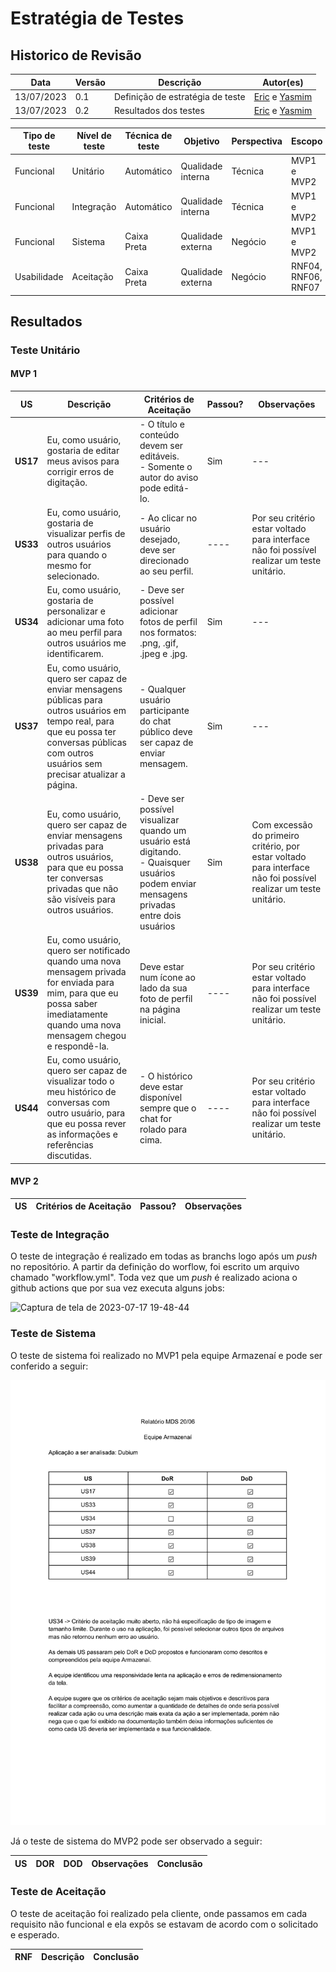 # Estratégia de Testes

## Historico de Revisão

| Data       | Versão | Descrição                       | Autor(es)                                                                  |
| ---------- | ------ | ------------------------------- | -------------------------------------------------------------------------- |
| 13/07/2023 | 0.1    | Definição de estratégia de teste | [Eric](https://github.com/ericbky) e [Yasmim](https://github.com/yaskisoba) |
| 13/07/2023 | 0.2    | Resultados dos testes| [Eric](https://github.com/ericbky) e [Yasmim](https://github.com/yaskisoba) |


|Tipo de teste|Nível de teste|Técnica de teste|Objetivo|Perspectiva|Escopo|
|-----------|-------|----------|----------|--------------|---------|
|Funcional|Unitário|Automático|Qualidade interna|Técnica| MVP1 e MVP2|
|Funcional|Integração|Automático|Qualidade interna|Técnica| MVP1 e MVP2|
|Funcional|Sistema|Caixa Preta|Qualidade externa|Negócio| MVP1 e MVP2|
|Usabilidade|Aceitação|Caixa Preta|Qualidade externa|Negócio|RNF04, RNF06, RNF07|

## Resultados
### Teste Unitário
#### MVP 1

|US| Descrição| Critérios de Aceitação| Passou? | Observações|
|---|------------|-------------|-------|--------|
|**US17**|Eu, como usuário, gostaria de editar meus avisos para corrigir erros de digitação.| - O título e conteúdo devem ser editáveis. <br> - Somente o autor do aviso pode editá-lo.|Sim|---|
|**US33**|Eu, como usuário, gostaria de visualizar perfis de outros usuários para quando o mesmo for selecionado.|- Ao clicar no usuário desejado, deve ser direcionado ao seu perfil.|----| Por seu critério estar voltado para interface não foi possível realizar um teste unitário.|
|**US34**|Eu, como usuário, gostaria de personalizar e adicionar uma foto ao meu perfil para outros usuários me identificarem.|- Deve ser possível adicionar fotos de perfil nos formatos: .png, .gif, .jpeg e .jpg.|Sim|---|
|**US37**|Eu, como usuário, quero ser capaz de enviar mensagens públicas para outros usuários em tempo real, para que eu possa ter conversas públicas com outros usuários sem precisar atualizar a página.|- Qualquer usuário participante do chat público deve ser capaz de enviar mensagem.|Sim|---|
|**US38**|Eu, como usuário, quero ser capaz de enviar mensagens privadas para outros usuários, para que eu possa ter conversas privadas que não são visíveis para outros usuários.|- Deve ser possível visualizar quando um usuário está digitando. <br> - Quaisquer usuários podem enviar mensagens privadas entre dois usuários|Sim|Com excessão do primeiro critério, por estar voltado para interface não foi possível realizar um teste unitário.|
|**US39**|Eu, como usuário, quero ser notificado quando uma nova mensagem privada for enviada para mim, para que eu possa saber imediatamente quando uma nova mensagem chegou e respondê-la.|Deve estar num ícone ao lado da sua foto de perfil na página inicial.|----|Por seu critério estar voltado para interface não foi possível realizar um teste unitário.|
|**US44**|Eu, como usuário, quero ser capaz de visualizar todo o meu histórico de conversas com outro usuário, para que eu possa rever as informações e referências discutidas.|- O histórico deve estar disponível sempre que o chat for rolado para cima.|----|Por seu critério estar voltado para interface não foi possível realizar um teste unitário.|

#### MVP 2

| US| Critérios de Aceitação| Passou? | Observações|
|---|------------|-------------|-------|



### Teste de Integração
O teste de integração é realizado em todas as branchs logo após um _push_ no repositório. A partir da definição do worflow, foi escrito um arquivo chamado "workflow.yml". Toda vez que um _push_ é realizado aciona o github actions que por sua vez executa alguns jobs: 

![Captura de tela de 2023-07-17 19-48-44](https://github.com/mdsreq-fga-unb/2023.1-Dubium2.0/assets/87377900/af23f37f-f163-4b4b-90e9-45226e8e4b92)

### Teste de Sistema
O teste de sistema foi realizado no MVP1 pela equipe Armazenaí e pode ser conferido a seguir:

![](./img/relatorio.png)

Já o teste de sistema do MVP2 pode ser observado a seguir:

|US|DOR|DOD|Observações|Conclusão|
|-----------|-----------|------------|------------|---------------|


### Teste de Aceitação
O teste de aceitação foi realizado pela cliente, onde passamos em cada requisito não funcional e ela expôs se estavam de acordo com o solicitado e esperado.

|RNF|Descrição|Conclusão|
|-----------|-----------|------------|











